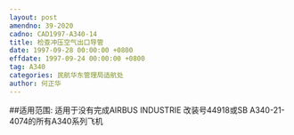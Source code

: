 ```yaml
---
layout: post
amendno: 39-2020
cadno: CAD1997-A340-14
title: 检查冲压空气出口导管
date: 1997-09-28 00:00:00 +0800
effdate: 1997-09-24 00:00:00 +0800
tag: A340
categories: 民航华东管理局适航处
author: 何正华
---
```


##适用范围:
适用于没有完成AIRBUS INDUSTRIE 改装号44918或SB A340-21-4074的所有A340系列飞机

